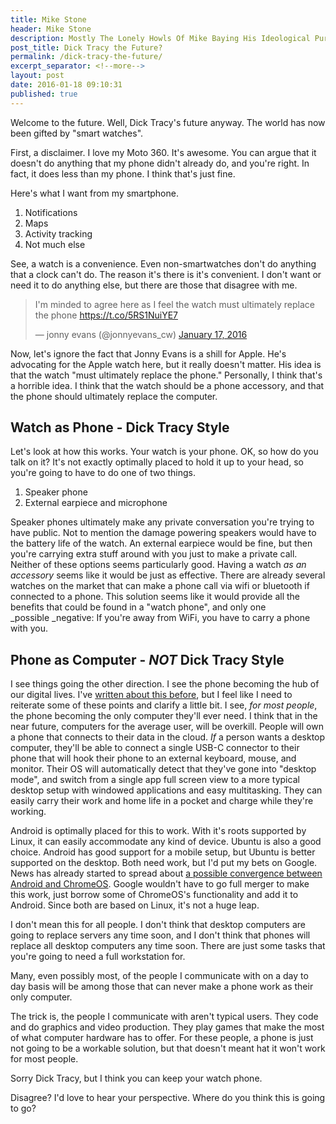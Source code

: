```yaml
---
title: Mike Stone
header: Mike Stone
description: Mostly The Lonely Howls Of Mike Baying His Ideological Purity At The Moon
post_title: Dick Tracy the Future?
permalink: /dick-tracy-the-future/
excerpt_separator: <!--more-->
layout: post
date: 2016-01-18 09:10:31
published: true
---
```



Welcome to the future. Well, Dick Tracy's future anyway. The world has now been gifted by "smart watches".

First, a disclaimer. I love my Moto 360. It's awesome. You can argue that it doesn't do anything that my phone didn't already do, and you're right. In fact, it does less than my phone. I think that's just fine.

Here's what I want from my smartphone.

1. Notifications
2. Maps
3. Activity tracking
4. Not much else

See, a watch is a convenience. Even non-smartwatches don't do anything that a clock can't do. The reason it's there is it's convenient. I don't want or need it to do anything else, but there are those that disagree with me.

<blockquote class="twitter-tweet"><p dir="ltr" lang="en">I'm minded to agree here as I feel the watch must ultimately replace the phone <a href="https://t.co/5RS1NuiYE7">https://t.co/5RS1NuiYE7</a></p>— jonny evans (@jonnyevans_cw) <a href="https://twitter.com/jonnyevans_cw/status/688854930355023872">January 17, 2016</a></blockquote>Now, let's ignore the fact that Jonny Evans is a shill for Apple. He's advocating for the Apple watch here, but it really doesn't matter. His idea is that the watch "must ultimately replace the phone." Personally, I think that's a horrible idea. I think that the watch should be a phone accessory, and that the phone should ultimately replace the computer.

## Watch as Phone - Dick Tracy Style

Let's look at how this works. Your watch is your phone. OK, so how do you talk on it? It's not exactly optimally placed to hold it up to your head, so you're going to have to do one of two things.

1. Speaker phone
2. External earpiece and microphone

Speaker phones ultimately make any private conversation you're trying to have public. Not to mention the damage powering speakers would have to the battery life of the watch. An external earpiece would be fine, but then you're carrying extra stuff around with you just to make a private call. Neither of these options seems particularly good. Having a watch _as an accessory_ seems like it would be just as effective. There are already several watches on the market that can make a phone call via wifi or bluetooth if connected to a phone. This solution seems like it would provide all the benefits that could be found in a "watch phone", and only one _possible _negative: If you're away from WiFi, you have to carry a phone with you.

## Phone as Computer - _NOT_ Dick Tracy Style

I see things going the other direction. I see the phone becoming the hub of our digital lives. I've [written about this before](http://linuxrants.com/2015/11/is-desktop-android-the-future/), but I feel like I need to reiterate some of these points and clarify a little bit. I see, _for most people_, the phone becoming the only computer they'll ever need. I think that in the near future, computers for the average user, will be overkill. People will own a phone that connects to their data in the cloud. _If_ a person wants a desktop computer, they'll be able to connect a single USB-C connector to their phone that will hook their phone to an external keyboard, mouse, and monitor. Their OS will automatically detect that they've gone into "desktop mode", and switch from a single app full screen view to a more typical desktop setup with windowed applications and easy multitasking. They can easily carry their work and home life in a pocket and charge while they're working.

Android is optimally placed for this to work. With it's roots supported by Linux, it can easily accommodate any kind of device. Ubuntu is also a good choice. Android has good support for a mobile setup, but Ubuntu is better supported on the desktop. Both need work, but I'd put my bets on Google. News has already started to spread about [a possible convergence between Android and ChromeOS](http://www.informationweek.com/software/operating-systems/android-chrome-os-merger-why-it-makes-sense/a/d-id/1323025). Google wouldn't have to go full merger to make this work, just borrow some of ChromeOS's functionality and add it to Android. Since both are based on Linux, it's not a huge leap.

I don't mean this for all people. I don't think that desktop computers are going to replace servers any time soon, and I don't think that phones will replace all desktop computers any time soon. There are just some tasks that you're going to need a full workstation for.

Many, even possibly most, of the people I communicate with on a day to day basis will be among those that can never make a phone work as their only computer.

The trick is, the people I communicate with aren't typical users. They code and do graphics and video production. They play games that make the most of what computer hardware has to offer. For these people, a phone is just not going to be a workable solution, but that doesn't meant hat it won't work for most people.

Sorry Dick Tracy, but I think you can keep your watch phone.

Disagree? I'd love to hear your perspective. Where do you think this is going to go?
